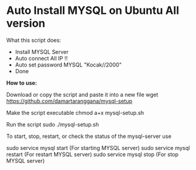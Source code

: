 # Auto Install MYSQL on Ubuntu All version

What this script does:
- Install MYSQL Server
- Auto connect All IP !!
- Auto set password MYSQL "Kocak//2000"
- Done

**How to use:**

Download or copy the script and paste it into a new file
wget https://github.com/damartaranggana/mysql-setup

Make the script executable
chmod a+x mysql-setup.sh

Run the script
sudo ./mysql-setup.sh

To start, stop, restart, or check the status of the mysql-server use

sudo service mysql start (For starting MYSQL server)
sudo service mysql restart (For restart MYSQL server)
sudo service mysql stop (For stop MYSQL server)









